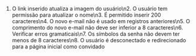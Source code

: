 1. O link inserido atualiza a imagem do usuário\n2. O usuário tem permissão para atualizar o nome\n3. É permitido inserir 200 caracteres\n4. O novo e-mail não é usado em registros anteriores\n5. O comprimento do novo e-mail não deve ser inferior a 8 caracteres\n6. Verificar erros gramaticais\n7. Os símbolos da senha não devem ter menos de 8 caracteres\n8. O usuário é desconectado e redirecionado para a página inicial como convidado
